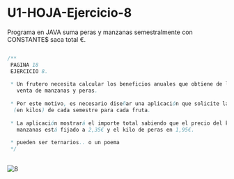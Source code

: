 # U1-HOJA-Ejercicio-8
Programa en JAVA suma peras y manzanas semestralmente con CONSTANTE$ saca total €.

```java

/**
 PAGINA 18
 EJERCICIO 8.
 
 * Un frutero necesita calcular los beneficios anuales que obtiene de la 
   venta de manzanas y peras. 
 
 * Por este motivo, es necesario diseñar una aplicación que solicite las ventas 
  (en kilos) de cada semestre para cada fruta. 
 
 * La aplicación mostrará el importe total sabiendo que el precio del kilo de 
   manzanas está fijado a 2,35€ y el kilo de peras en 1,95€.
 
 * pueden ser ternarios.. o un poema
 */
 
```
![8](https://user-images.githubusercontent.com/80227002/193474349-e221846d-25bf-4039-b727-1a3fc4ba2c94.png)
